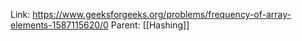 Link: https://www.geeksforgeeks.org/problems/frequency-of-array-elements-1587115620/0
Parent: [[Hashing]]

